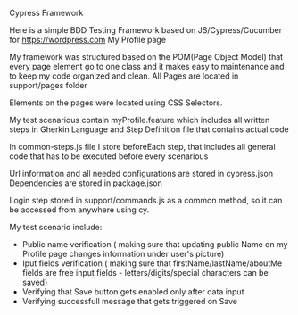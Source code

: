 
Cypress Framework

Here is a simple BDD Testing Framework based on JS/Cypress/Cucumber for https://wordpress.com My Profile page

My framework was structured based on the POM(Page Object Model) that every page element go to one class and it makes easy to
maintenance and to keep my code organized and clean. All Pages are located in support/pages folder

Elements on the pages were located using CSS Selectors.

My test scenarious contain myProfile.feature which includes all written steps in Gherkin Language and Step Definition file that contains actual code

In common-steps.js file I store beforeEach step, that includes all general code that has to be executed before every scenarious

Url information and all needed configurations are stored in cypress.json
Dependencies are stored in package.json

Login step stored in support/commands.js as a common method, so it can be accessed from anywhere using cy.


My test scenario include:
- Public name verification ( making sure that updating public Name on my Profile page changes information under user's picture)
- Iput fields verification ( making sure that firstName/lastName/aboutMe fields are free input fields - letters/digits/special characters can be saved)
- Verifying that Save button gets enabled only after data input
- Verifying successfull message that gets triggered on Save

